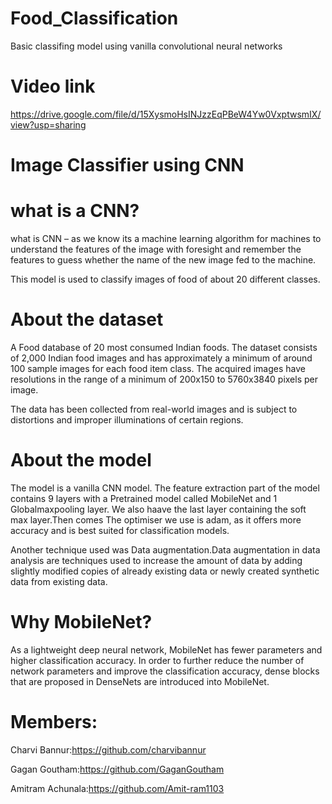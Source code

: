# Food_Classification
 Basic classifing model using vanilla convolutional neural networks
# Video link
https://drive.google.com/file/d/15XysmoHsINJzzEqPBeW4Yw0VxptwsmIX/view?usp=sharing

# Image Classifier using CNN
# what is a CNN?
what is CNN – as we know its a machine learning algorithm for machines to understand the features of the image with foresight and remember the features to guess whether the name of the new image fed to the machine.

This model is used to classify images of food of about 20 different classes.

# About the dataset

A Food database of 20 most consumed Indian foods. The dataset consists of 2,000 Indian food images and has approximately a minimum of around 100 sample images for each
food item class. The acquired images have resolutions in the range of a minimum of 200x150 to 5760x3840 pixels per image. 

The data has been collected from real-world images and is subject to distortions and improper illuminations of certain regions.



# About the model

The model is a vanilla CNN model. The feature extraction part of the model contains 9 layers with a Pretrained model called MobileNet and 1 Globalmaxpooling layer. We also haave the last layer containing the soft max layer.Then comes The optimiser we use is adam, as it offers more accuracy and is best suited for classification models. 

Another technique used was Data augmentation.Data augmentation in data analysis are techniques used to increase the amount of data by adding slightly modified copies of already existing data or newly created synthetic data from existing data.

# Why MobileNet?
As a lightweight deep neural network, MobileNet has fewer parameters and higher classification accuracy. In order to further reduce the number of network parameters and improve the classification accuracy, dense blocks that are proposed in DenseNets are introduced into MobileNet.

# Members:

Charvi Bannur:https://github.com/charvibannur

Gagan Goutham:https://github.com/GaganGoutham

Amitram Achunala:https://github.com/Amit-ram1103
